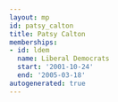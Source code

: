 ```yaml
---
layout: mp
id: patsy_calton
title: Patsy Calton
memberships:
- id: ldem
  name: Liberal Democrats
  start: '2001-10-24'
  end: '2005-03-18'
autogenerated: true
---
```

